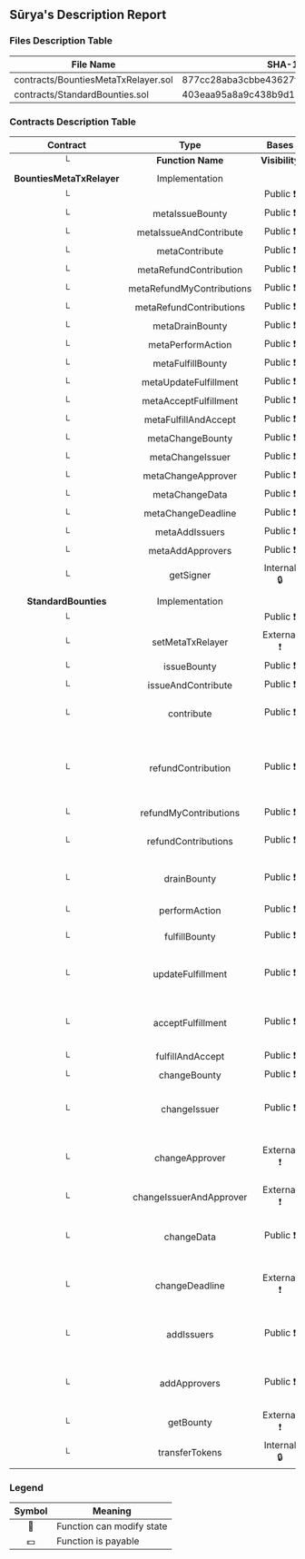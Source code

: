 ## Sūrya's Description Report

### Files Description Table


|  File Name  |  SHA-1 Hash  |
|-------------|--------------|
| contracts/BountiesMetaTxRelayer.sol | 877cc28aba3cbbe43627f9fa5d41342becfa335a |
| contracts/StandardBounties.sol | 403eaa95a8a9c438b9d128c6e89d15d9eb37e4e2 |


### Contracts Description Table


|  Contract  |         Type        |       Bases      |                  |                 |
|:----------:|:-------------------:|:----------------:|:----------------:|:---------------:|
|     └      |  **Function Name**  |  **Visibility**  |  **Mutability**  |  **Modifiers**  |
||||||
| **BountiesMetaTxRelayer** | Implementation |  |||
| └ | <Constructor> | Public ❗️ | 🛑  |NO❗️ |
| └ | metaIssueBounty | Public ❗️ | 🛑  |NO❗️ |
| └ | metaIssueAndContribute | Public ❗️ |  💵 |NO❗️ |
| └ | metaContribute | Public ❗️ |  💵 |NO❗️ |
| └ | metaRefundContribution | Public ❗️ | 🛑  |NO❗️ |
| └ | metaRefundMyContributions | Public ❗️ | 🛑  |NO❗️ |
| └ | metaRefundContributions | Public ❗️ | 🛑  |NO❗️ |
| └ | metaDrainBounty | Public ❗️ | 🛑  |NO❗️ |
| └ | metaPerformAction | Public ❗️ | 🛑  |NO❗️ |
| └ | metaFulfillBounty | Public ❗️ | 🛑  |NO❗️ |
| └ | metaUpdateFulfillment | Public ❗️ | 🛑  |NO❗️ |
| └ | metaAcceptFulfillment | Public ❗️ | 🛑  |NO❗️ |
| └ | metaFulfillAndAccept | Public ❗️ | 🛑  |NO❗️ |
| └ | metaChangeBounty | Public ❗️ | 🛑  |NO❗️ |
| └ | metaChangeIssuer | Public ❗️ | 🛑  |NO❗️ |
| └ | metaChangeApprover | Public ❗️ | 🛑  |NO❗️ |
| └ | metaChangeData | Public ❗️ | 🛑  |NO❗️ |
| └ | metaChangeDeadline | Public ❗️ | 🛑  |NO❗️ |
| └ | metaAddIssuers | Public ❗️ | 🛑  |NO❗️ |
| └ | metaAddApprovers | Public ❗️ | 🛑  |NO❗️ |
| └ | getSigner | Internal 🔒 |   | |
||||||
| **StandardBounties** | Implementation |  |||
| └ | <Constructor> | Public ❗️ | 🛑  |NO❗️ |
| └ | setMetaTxRelayer | External ❗️ | 🛑  |NO❗️ |
| └ | issueBounty | Public ❗️ | 🛑  | senderIsValid |
| └ | issueAndContribute | Public ❗️ |  💵 |NO❗️ |
| └ | contribute | Public ❗️ |  💵 | senderIsValid validateBountyArrayIndex callNotStarted |
| └ | refundContribution | Public ❗️ | 🛑  | senderIsValid validateBountyArrayIndex validateContributionArrayIndex onlyContributor hasNotPaid hasNotRefunded callNotStarted |
| └ | refundMyContributions | Public ❗️ | 🛑  | senderIsValid |
| └ | refundContributions | Public ❗️ | 🛑  | senderIsValid validateBountyArrayIndex onlyIssuer callNotStarted |
| └ | drainBounty | Public ❗️ | 🛑  | senderIsValid validateBountyArrayIndex onlyIssuer callNotStarted |
| └ | performAction | Public ❗️ | 🛑  | senderIsValid validateBountyArrayIndex |
| └ | fulfillBounty | Public ❗️ | 🛑  | senderIsValid validateBountyArrayIndex |
| └ | updateFulfillment | Public ❗️ | 🛑  | senderIsValid validateBountyArrayIndex validateFulfillmentArrayIndex onlySubmitter |
| └ | acceptFulfillment | Public ❗️ | 🛑  | senderIsValid validateBountyArrayIndex validateFulfillmentArrayIndex isApprover callNotStarted |
| └ | fulfillAndAccept | Public ❗️ | 🛑  | senderIsValid |
| └ | changeBounty | Public ❗️ | 🛑  | senderIsValid |
| └ | changeIssuer | Public ❗️ | 🛑  | senderIsValid validateBountyArrayIndex validateIssuerArrayIndex onlyIssuer |
| └ | changeApprover | External ❗️ | 🛑  | senderIsValid validateBountyArrayIndex onlyIssuer validateApproverArrayIndex |
| └ | changeIssuerAndApprover | External ❗️ | 🛑  | senderIsValid onlyIssuer |
| └ | changeData | Public ❗️ | 🛑  | senderIsValid validateBountyArrayIndex validateIssuerArrayIndex onlyIssuer |
| └ | changeDeadline | External ❗️ | 🛑  | senderIsValid validateBountyArrayIndex validateIssuerArrayIndex onlyIssuer |
| └ | addIssuers | Public ❗️ | 🛑  | senderIsValid validateBountyArrayIndex validateIssuerArrayIndex onlyIssuer |
| └ | addApprovers | Public ❗️ | 🛑  | senderIsValid validateBountyArrayIndex validateIssuerArrayIndex onlyIssuer |
| └ | getBounty | External ❗️ |   |NO❗️ |
| └ | transferTokens | Internal 🔒 | 🛑  | |


### Legend

|  Symbol  |  Meaning  |
|:--------:|-----------|
|    🛑    | Function can modify state |
|    💵    | Function is payable |
